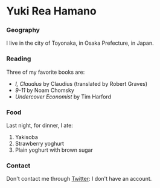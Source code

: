 # Yuki Rea Hamano

### Geography

I live in the city of Toyonaka, in Osaka Prefecture, in Japan.

### Reading

Three of my favorite books are:

- *I, Claudius* by Claudius (translated by Robert Graves)
- *9-11* by Noam Chomsky
- *Undercover Economist* by Tim Harford

### Food

Last night, for dinner, I ate:

1. Yakisoba
2. Strawberry yoghurt
3. Plain yoghurt with brown sugar

### Contact

Don't contact me through [Twitter](https://twitter.com): I don't have an account.
